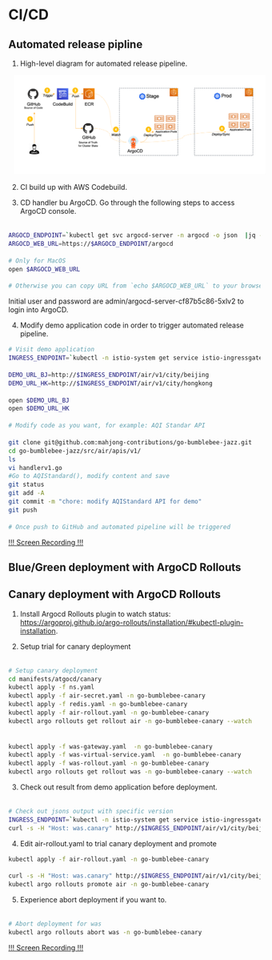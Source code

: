 # CI/CD

## Automated release pipline 

1. High-level diagram for automated release pipeline.

<img src="cicd-diagram.png"
     alt="CI/CD"
     style="margin-left: 10px;" />

2. CI build up with AWS Codebuild.

3. CD handler bu ArgoCD. Go through the following steps to access ArgoCD console.

```bash

ARGOCD_ENDPOINT=`kubectl get svc argocd-server -n argocd -o json  |jq -r '.status.loadBalancer.ingress[].hostname'`
ARGOCD_WEB_URL=https://$ARGOCD_ENDPOINT/argocd

# Only for MacOS
open $ARGOCD_WEB_URL

# Otherwise you can copy URL from `echo $ARGOCD_WEB_URL` to your browser

```
Initial user and password are admin/argocd-server-cf87b5c86-5xlv2 to login into ArgoCD.


4. Modify demo application code in order to trigger automated release pipeline.

```bash
# Visit demo application
INGRESS_ENDPOINT=`kubectl -n istio-system get service istio-ingressgateway -o jsonpath='{.status.loadBalancer.ingress[0].hostname}'`

DEMO_URL_BJ=http://$INGRESS_ENDPOINT/air/v1/city/beijing
DEMO_URL_HK=http://$INGRESS_ENDPOINT/air/v1/city/hongkong

open $DEMO_URL_BJ
open $DEMO_URL_HK

# Modify code as you want, for example: AQI Standar API

git clone git@github.com:mahjong-contributions/go-bumblebee-jazz.git
cd go-bumblebee-jazz/src/air/apis/v1/
ls
vi handlerv1.go
#Go to AQIStandard(), modify content and save
git status
git add -A
git commit -m "chore: modify AQIStandard API for demo"
git push

# Once push to GitHub and automated pipeline will be triggered

```

[!!! Screen Recording !!!](https://aws-solutions-assembler.s3-ap-southeast-1.amazonaws.com/sample-box/cicd-demo.mp4)


## Blue/Green deployment with ArgoCD Rollouts 

## Canary deployment with ArgoCD Rollouts

1. Install Argocd Rollouts plugin to watch status: https://argoproj.github.io/argo-rollouts/installation/#kubectl-plugin-installation.


2. Setup trial for canary deployment 
```bash

# Setup canary deployment
cd manifests/atgocd/canary
kubectl apply -f ns.yaml
kubectl apply -f air-secret.yaml -n go-bumblebee-canary
kubectl apply -f redis.yaml -n go-bumblebee-canary
kubectl apply -f air-rollout.yaml -n go-bumblebee-canary
kubectl argo rollouts get rollout air -n go-bumblebee-canary --watch


kubectl apply -f was-gateway.yaml  -n go-bumblebee-canary
kubectl apply -f was-virtual-service.yaml  -n go-bumblebee-canary
kubectl apply -f was-rollout.yaml -n go-bumblebee-canary
kubectl argo rollouts get rollout was -n go-bumblebee-canary --watch
```

3. Check out result from demo application before deployment.
```bash

# Check out jsons output with specific version
INGRESS_ENDPOINT=`kubectl -n istio-system get service istio-ingressgateway -o jsonpath='{.status.loadBalancer.ingress[0].hostname}'`
curl -s -H "Host: was.canary" http://$INGRESS_ENDPOINT/air/v1/city/beijing |jq
```

4. Edit air-rollout.yaml to trial canary deployment and promote 
```bash
kubectl apply -f air-rollout.yaml -n go-bumblebee-canary

curl -s -H "Host: was.canary" http://$INGRESS_ENDPOINT/air/v1/city/beijing |jq
kubectl argo rollouts promote air -n go-bumblebee-canary

```


5. Experience abort deployment if you want to. 
```bash

# Abort deployment for was
kubectl argo rollouts abort was -n go-bumblebee-canary

```

[!!! Screen Recording !!!](https://aws-solutions-assembler.s3-ap-southeast-1.amazonaws.com/sample-box/canary-deployment.mp4)
